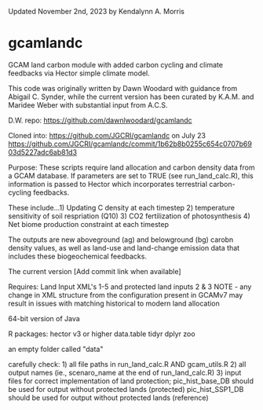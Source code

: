 Updated November 2nd, 2023 by Kendalynn A. Morris

# gcamlandc
GCAM land carbon module with added carbon cycling and climate feedbacks via Hector simple climate model.

This code was originally written by Dawn Woodard with guidance from Abigail C. Synder, 
while the current version has been curated by K.A.M. and Maridee Weber with substantial input from A.C.S.

D.W. repo: https://github.com/dawnlwoodard/gcamlandc

Cloned into: https://github.com/JGCRI/gcamlandc on July 23
https://github.com/JGCRI/gcamlandc/commit/1b62b8b0255c654c0707b6903d5227adc6ab81d3

Purpose: These scripts require land allocation and carbon density data from a GCAM database.
If parameters are set to TRUE (see run_land_calc.R), this information is passed to Hector which 
incorporates terrestrial carbon-cycling feedbacks.

These include...1) Updating C density at each timestep
		2) temperature sensitivity of soil respriation (Q10)
		3) CO2 fertilization of photosynthesis
		4) Net biome production constraint at each timestep

The outputs are new aboveground (ag) and belowground (bg) carobn density values,
as well as land-use and land-change emission data that includes these biogeochemical feedbacks.


The current version [Add commit link when available]

Requires:
Land Input XML's 1-5 and protected land inputs 2 & 3
NOTE - any change in XML structure from the configuration present in GCAMv7 
may result in issues with matching historical to modern land allocation

64-bit version of Java

R packages:
hector v3 or higher
data.table
tidyr
dplyr
zoo

an empty folder called "data"

carefully check:
	1) all file paths in run_land_calc.R AND gcam_utils.R
	2) all output names (ie., scenaro_name at the end of run_land_calc.R)
	3) input files for correct implementation of land protection;
pic_hist_base_DB should be used for output without protected lands (protected)
pic_hist_SSP1_DB should be used for output without protected lands (reference)


